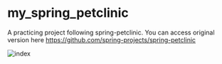# my_spring_petclinic
A practicing project following spring-petclinic.
You can access original version here  https://github.com/spring-projects/spring-petclinic

![index](https://user-images.githubusercontent.com/75736525/122554367-17871300-d063-11eb-9c93-ae71f9dee3d0.PNG)
